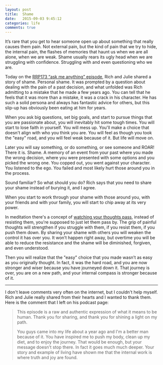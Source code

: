 ```yaml
---
layout: post
title:  Shame
date:   2015-09-03 9:45:12
categories: life
comments: true
---
```


It’s rare that you get to hear someone open up about something that really causes them pain.  Not external pain, but the kind of pain that we try to hide, the internal pain, the flashes of memories that haunt us when we are all alone, when we are weak.  Shame usually rears its ugly head when we are struggling with confidence.  Struggling with and even questioning who we are.  

Today on the [RRP173 “ask me anything” episode](http://www.richroll.com/podcast/overcoming-shame/), Rich and Julie shared a story of shame.  Personal shame.  It was prompted by a question about dealing with the pain of a past decision, and what unfolded was Rich admitting to a mistake that he made a few years ago.  You can tell that he feels that it was more than a mistake, it was a crack in his character.  He has such a solid persona and always has fantastic advice for others, but this slip-up has obviously been eating at him for years.

When you ask big questions, set big goals, and start to pursue things that you are passionate about, you will inevitably hit some tough times.  You will start to lose faith in yourself.  You will mess up. You'll make a choice that doesn't align with who you think you are.  You will feel as though you took the "easy" road, and you will feel weak because of it.  But life will move on.

Later you will say something, or do something, or see someone and ROAR! There it is. Shame.  A memory of an event from your past where you made the wrong decision, where you were presented with some options and you picked the wrong one.  You copped out, you went against your character. You listened to the ego.  You failed and most likely hurt those around you in the process.

Sound familiar? So what should you do?  Rich says that you need to share your shame instead of burying it, and I agree.

When you start to work through your shame with those around you, with your friends and with your family, you will start to chip away at its very power.

In meditation there's a concept of [watching your thoughts pass](https://www.youtube.com/watch?v=7xAeJKgupPI), instead of resisting them, you're supposed to just let them pass by. The grip of painful thoughts will strengthen if you struggle with them, if you resist them, if you push them down.  By sharing your shame with others you will weaken the control it has over you.  It won’t happen right away, but overtime you will be able to reduce the resistance and the shame will be diminished, forgiven, and even understood.

Then you will realize that the "easy" choice that you made wasn’t as easy as you originally thought.  In fact, it was the hard road, and you are now stronger and wiser because you have journeyed down it.  That journey is over, you are on a new path, and your internal compass is stronger because of it.

---

I don't leave comments very often on the internet, but I couldn't help myself.  Rich and Julie really shared from their hearts and I wanted to thank them. Here is the comment that I left on his podcast page:

>This episode is a raw and authentic expression of what it means to be human. Thank you for sharing, and thank you for shining a light on my path.
>
>You guys came into my life about a year ago and I'm a better man because of it. You have inspired me to push my body, clean up my diet, and to enjoy the journey. That would be enough, but your message doesn't stop there. In fact it goes much much deeper. Your story and example of living have shown me that the internal work is where truth and joy are found.
